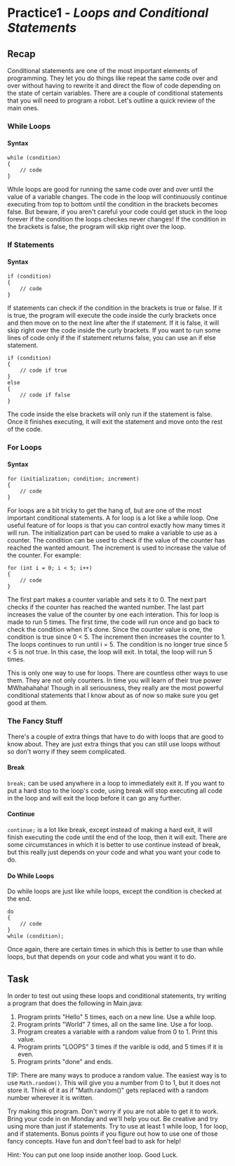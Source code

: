 # Practice1 - *Loops and Conditional Statements*

## Recap

Conditional statements are one of the most important elements of programming. They let you do things like repeat the same code over and over without having to rewrite it and direct the flow of code depending on the state of certain variables. There are a couple of conditional statements that you will need to program a robot. Let's outline a quick review of the main ones.

### While Loops
#### Syntax

```
while (condition)
{
    // code
}
```

While loops are good for running the same code over and over until the value of a variable changes. The code in the loop will continuously continue executing from top to bottom until the condition in the brackets becomes false. But beware, if you aren't careful your code could get stuck in the loop forever if the condition the loops checkes never changes! If the condition in the brackets is false, the program will skip right over the loop.

### If Statements
#### Syntax

```
if (condition)
{
    // code
}
```

If statements can check if the condition in the brackets is true or false. If it is true, the program will execute the code inside the curly brackets once and then move on to the next line after the if statement. If it is false, it will skip right over the code inside the curly brackets. If you want to run some lines of code only if the if statement returns false, you can use an if else statement.

```
if (condition)
{
    // code if true
}
else
{
    // code if false
}
```

The code inside the else brackets will only run if the statement is false. Once it finishes executing, it will exit the statement and move onto the rest of the code.

### For Loops
#### Syntax

```
for (initialization; condition; increment)
{
    // code
}
```

For loops are a bit tricky to get the hang of, but are one of the most important conditional statements. A for loop is a lot like a while loop. One useful feature of for loops is that you can control exactly how many times it will run. The initialization part can be used to make a variable to use as a counter. The condition can be used to check if the value of the counter has reached the wanted amount. The increment is used to increase the value of the counter. For example:

```
for (int i = 0; i < 5; i++)
{
    // code
}
```

The first part makes a counter variable and sets it to 0. The next part checks if the counter has reached the wanted number. The last part increases the value of the counter by one each interation. This for loop is made to run 5 times. The first time, the code will run once and go back to check the condition when it's done. Since the counter value is one, the condition is true since 0 < 5. The increment then increases the counter to 1. The loops continues to run until i = 5. The condition is no longer true since 5 < 5 is not true. In this case, the loop will exit. In total, the loop will run 5 times.

This is only one way to use for loops. There are countless other ways to use them. They are not only counters. In time you will learn of their true power MWhahahaha! Though in all seriousness, they really are the most powerful conditional statements that I know about as of now so make sure you get good at them.

### The Fancy Stuff

There's a couple of extra things that have to do with loops that are good to know about. They are just extra things that you can still use loops without so don't worry if they seem complicated.

#### Break

`break;` can be used anywhere in a loop to immediately exit it. If you want to put a hard stop to the loop's code, using break will stop executing all code in the loop and will exit the loop before it can go any further.

#### Continue

`continue;` is a lot like break, except instead of making a hard exit, it will finish executing the code until the end of the loop, then it will exit. There are some circumstances in which it is better to use continue instead of break, but this really just depends on your code and what you want your code to do.

#### Do While Loops

Do while loops are just like while loops, except the condition is checked at the end.

```
do
{
    // code
}
while (condition);
```

Once again, there are certain times in which this is better to use than while loops, but that depends on your code and what you want it to do.

## Task

In order to test out using these loops and conditional statements, try writing a program that does the following in Main.java:

1. Program prints "Hello" 5 times, each on a new line. Use a while loop.
2. Program prints "World" 7 times, all on the same line. Use a for loop.
3. Program creates a variable with a random value from 0 to 1. Print this value.
4. Program prints "LOOPS" 3 times if the varible is odd, and 5 times if it is even.
5. Program prints "done" and ends.

TIP: There are many ways to produce a random value. The easiest way is to use `Math.random()`. This will give you a number from 0 to 1, but it does not store it. Think of it as if "Math.random()" gets replaced with a random number wherever it is written.

Try making this program. Don't worry if you are not able to get it to work. Bring your code in on Monday and we'll help you out. Be creative and try using more than just if statements. Try to use at least 1 while loop, 1 for loop, and if statements. Bonus points if you figure out how to use one of those fancy concepts. Have fun and don't feel bad to ask for help!

Hint: You can put one loop inside another loop. Good Luck.

